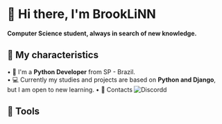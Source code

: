 # 📍 Hi there, I'm BrookLiNN 
**Computer Science student, always in search of new knowledge.**

## 🔎 My characteristics
• 🐍 I'm a **Python Developer** from SP - Brazil.<br />
• 💻 Currently my studies and projects are based on **Python and Django**, but I am open to new learning.
• 📩 Contacts ![Discordd](https://img.shields.io/badge/Discord-%235865F2.svg?style=for-the-badge&logo=discord&logoColor=white)

## 🔨 Tools 
